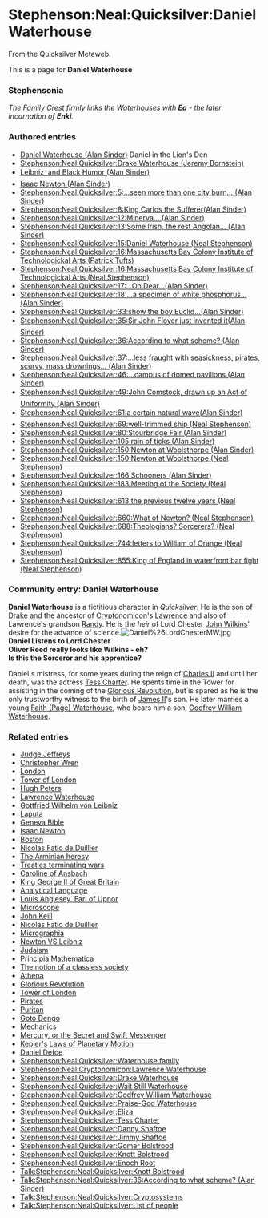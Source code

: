 
# Stephenson:Neal:Quicksilver:Daniel Waterhouse

From the Quicksilver Metaweb.

This is a page for **Daniel Waterhouse**
### Stephensonia


*The Family Crest firmly links the Waterhouses with **Ea** - the later incarnation of **Enki**.*

### Authored entries


* [Daniel Waterhouse (Alan Sinder)](/daniel-waterhouse-alan-sinder) Daniel in the Lion's Den
* [Stephenson:Neal:Quicksilver:Drake Waterhouse (Jeremy Bornstein)](/stephenson-neal-quicksilver-drake-waterhouse-jeremy-bornstein)
* [Leibniz  and Black Humor (Alan Sinder)](/leibniz-and-black-humor-alan-sinder)
* [Isaac Newton (Alan Sinder)](/isaac-newton-alan-sinder)
* [Stephenson:Neal:Quicksilver:5:...seen more than one city burn... (Alan Sinder)](/stephenson-neal-quicksilver-5-seen-more-than-one-city-burn-alan-sinder)
* [Stephenson:Neal:Quicksilver:8:King Carlos the Sufferer(Alan Sinder)](/stephenson-neal-quicksilver-8-king-carlos-the-sufferer-alan-sinder)
* [Stephenson:Neal:Quicksilver:12:Minerva... (Alan Sinder)](/stephenson-neal-quicksilver-12-minerva-alan-sinder)
* [Stephenson:Neal:Quicksilver:13:Some Irish, the rest Angolan... (Alan Sinder)](/stephenson-neal-quicksilver-13-some-irish-the-rest-angolan-alan-sinder)
* [Stephenson:Neal:Quicksilver:15:Daniel Waterhouse (Neal Stephenson)](/stephenson-neal-quicksilver-15-daniel-waterhouse-neal-stephenson)
* [Stephenson:Neal:Quicksilver:16:Massachusetts Bay Colony Institute of Technologickal Arts (Patrick Tufts)](/stephenson-neal-quicksilver-16-massachusetts-bay-colony-institute-of-technologickal-arts-patrick-tufts)
* [Stephenson:Neal:Quicksilver:16:Massachusetts Bay Colony Institute of Technologickal Arts (Neal Stephenson)](/stephenson-neal-quicksilver-16-massachusetts-bay-colony-institute-of-technologickal-arts-neal-stephenson)
* [Stephenson:Neal:Quicksilver:17:...Oh Dear...(Alan Sinder)](/stephenson-neal-quicksilver-17-oh-dear-alan-sinder)
* [Stephenson:Neal:Quicksilver:18:...a specimen of white phosphorus... (Alan Sinder)](/stephenson-neal-quicksilver-18-a-specimen-of-white-phosphorus-alan-sinder)
* [Stephenson:Neal:Quicksilver:33:show the boy Euclid...(Alan Sinder)](/stephenson-neal-quicksilver-33-show-the-boy-euclid-alan-sinder)
* [Stephenson:Neal:Quicksilver:35:Sir John Floyer just invented it(Alan Sinder)](/stephenson-neal-quicksilver-35-sir-john-floyer-just-invented-it-alan-sinder)
* [Stephenson:Neal:Quicksilver:36:According to what scheme? (Alan Sinder)](/stephenson-neal-quicksilver-36-according-to-what-scheme-alan-sinder)
* [Stephenson:Neal:Quicksilver:37:...less fraught with seasickness, pirates, scurvy, mass drownings... (Alan Sinder)](/stephenson-neal-quicksilver-37-less-fraught-with-seasickness-pirates-scurvy-mass-drownings-alan-sinder)
* [Stephenson:Neal:Quicksilver:46:...campus of domed pavilions (Alan Sinder)](/stephenson-neal-quicksilver-46-campus-of-domed-pavilions-alan-sinder)
* [Stephenson:Neal:Quicksilver:49:John Comstock, drawn up an Act of Uniformity (Alan Sinder)](/stephenson-neal-quicksilver-49-john-comstock-drawn-up-an-act-of-uniformity-alan-sinder)
* [Stephenson:Neal:Quicksilver:61:a certain natural wave(Alan Sinder)](/stephenson-neal-quicksilver-61-a-certain-natural-wave-alan-sinder)
* [Stephenson:Neal:Quicksilver:69:well-trimmed ship (Neal Stephenson)](/stephenson-neal-quicksilver-69-well-trimmed-ship-neal-stephenson)
* [Stephenson:Neal:Quicksilver:80:Stourbridge Fair (Alan Sinder)](/stephenson-neal-quicksilver-80-stourbridge-fair-alan-sinder)
* [Stephenson:Neal:Quicksilver:105:rain of ticks (Alan Sinder)](/stephenson-neal-quicksilver-105-rain-of-ticks-alan-sinder)
* [Stephenson:Neal:Quicksilver:150:Newton at Woolsthorpe (Alan Sinder)](/stephenson-neal-quicksilver-150-newton-at-woolsthorpe-alan-sinder)
* [Stephenson:Neal:Quicksilver:150:Newton at Woolsthorpe (Neal Stephenson)](/stephenson-neal-quicksilver-150-newton-at-woolsthorpe-neal-stephenson)
* [Stephenson:Neal:Quicksilver:166:Schooners (Alan Sinder)](/stephenson-neal-quicksilver-166-schooners-alan-sinder)
* [Stephenson:Neal:Quicksilver:183:Meeting of the Society (Neal Stephenson)](/stephenson-neal-quicksilver-183-meeting-of-the-society-neal-stephenson)
* [Stephenson:Neal:Quicksilver:613:the previous twelve years (Neal Stephenson)](/stephenson-neal-quicksilver-613-the-previous-twelve-years-neal-stephenson)
* [Stephenson:Neal:Quicksilver:660:What of Newton? (Neal Stephenson)](/stephenson-neal-quicksilver-660-what-of-newton-neal-stephenson)
* [Stephenson:Neal:Quicksilver:688:Theologians? Sorcerers? (Neal Stephenson)](/stephenson-neal-quicksilver-688-theologians-sorcerers-neal-stephenson)
* [Stephenson:Neal:Quicksilver:744:letters to William of Orange (Neal Stephenson)](/stephenson-neal-quicksilver-744-letters-to-william-of-orange-neal-stephenson)
* [Stephenson:Neal:Quicksilver:855:King of England in waterfront bar fight (Neal Stephenson)](/stephenson-neal-quicksilver-855-king-of-england-in-waterfront-bar-fight-neal-stephenson)


### Community entry: Daniel Waterhouse


**Daniel Waterhouse** is a fictitious character in *Quicksilver*. He is the son of [Drake](/stephenson-neal-quicksilver-drake-waterhouse) and the ancestor of [Cryptonomicon](/stephenson-neal-cryptonomicon)'s [Lawrence](/stephenson-neal-cryptonomicon-lawrence-waterhouse) and also of Lawrence's grandson [Randy](/stephenson-neal-cryptonomicon-randy-waterhouse). He is the *heir* of Lord Chester [John Wilkins](/john-wilkins)' desire for the advance of science.![Daniel%26LordChesterMW.jpg](/https://web.archive.org/web/20060725165550im_/http://www.metaweb.com/wiki/upload/7/77/Daniel%26LordChesterMW.jpg)  
**Daniel Listens to Lord Chester  
Oliver Reed really looks like Wilkins - eh?  
Is this the Sorceror and his apprentice?**

Daniel's mistress, for some years during the reign of [Charles II](/charles-ii) and until her death, was the actress [Tess Charter](/stephenson-neal-quicksilver-tess-charter). He spents time in the Tower for assisting in the coming of the [Glorious Revolution](/glorious-revolution), but is spared as he is the only trustworthy witness to the birth of [James II](/james-ii)'s son. He later marries a young [Faith (Page) Waterhouse](/stephenson-neal-quicksilver-faith-page-waterhouse), who bears him a son, [Godfrey William Waterhouse](/stephenson-neal-quicksilver-godfrey-william-waterhouse).

### Related entries


* [Judge Jeffreys](/judge-jeffreys)
* [Christopher Wren](/christopher-wren)
* [London](/london)
* [Tower of London](/tower-of-london)
* [Hugh Peters](/hugh-peters)
* [Lawrence Waterhouse](/lawrence-waterhouse)
* [Gottfried Wilhelm von Leibniz](/gottfried-wilhelm-von-leibniz)
* [Laputa](/laputa)
* [Geneva Bible](/geneva-bible)
* [Isaac Newton](/isaac-newton)
* [Boston](/boston)
* [Nicolas Fatio de Duillier](/nicolas-fatio-de-duillier)
* [The Arminian heresy](/the-arminian-heresy)
* [Treaties terminating wars](/treaties-terminating-wars)
* [Caroline of Ansbach](/caroline-of-ansbach)
* [King George II of Great Britain](/king-george-ii-of-great-britain)
* [Analytical Language](/analytical-language)
* [Louis Anglesey, Earl of Upnor](/louis-anglesey-earl-of-upnor)
* [Microscope](/microscope)
* [John Keill](/john-keill)
* [Nicolas Fatio de Duillier](/nicolas-fatio-de-duillier)
* [Micrographia](/micrographia)
* [Newton VS Leibniz](/newton-vs-leibniz)
* [Judaism](/judaism)
* [Principia Mathematica](/principia-mathematica)
* [The notion of a classless society](/the-notion-of-a-classless-society)
* [Athena](/athena)
* [Glorious Revolution](/glorious-revolution)
* [Tower of London](/tower-of-london)
* [Pirates](/pirates)
* [Puritan](/puritan)
* [Goto Dengo](/goto-dengo)
* [Mechanics](/mechanics)
* [Mercury, or the Secret and Swift Messenger](/mercury-or-the-secret-and-swift-messenger)
* [Kepler's Laws of Planetary Motion](/kepler-s-laws-of-planetary-motion)
* [Daniel Defoe](/daniel-defoe)
* [Stephenson:Neal:Quicksilver:Waterhouse family](/stephenson-neal-quicksilver-waterhouse-family)
* [Stephenson:Neal:Cryptonomicon:Lawrence Waterhouse](/stephenson-neal-cryptonomicon-lawrence-waterhouse)
* [Stephenson:Neal:Quicksilver:Drake Waterhouse](/stephenson-neal-quicksilver-drake-waterhouse)
* [Stephenson:Neal:Quicksilver:Wait Still Waterhouse](/stephenson-neal-quicksilver-wait-still-waterhouse)
* [Stephenson:Neal:Quicksilver:Godfrey William Waterhouse](/stephenson-neal-quicksilver-godfrey-william-waterhouse)
* [Stephenson:Neal:Quicksilver:Praise-God Waterhouse](/stephenson-neal-quicksilver-praise-god-waterhouse)
* [Stephenson:Neal:Quicksilver:Eliza](/stephenson-neal-quicksilver-eliza)
* [Stephenson:Neal:Quicksilver:Tess Charter](/stephenson-neal-quicksilver-tess-charter)
* [Stephenson:Neal:Quicksilver:Danny Shaftoe](/stephenson-neal-quicksilver-danny-shaftoe)
* [Stephenson:Neal:Quicksilver:Jimmy Shaftoe](/stephenson-neal-quicksilver-jimmy-shaftoe)
* [Stephenson:Neal:Quicksilver:Gomer Bolstrood](/stephenson-neal-quicksilver-gomer-bolstrood)
* [Stephenson:Neal:Quicksilver:Knott Bolstrood](/stephenson-neal-quicksilver-knott-bolstrood)
* [Stephenson:Neal:Quicksilver:Enoch Root](/stephenson-neal-quicksilver-enoch-root)
* [Talk:Stephenson:Neal:Quicksilver:Knott Bolstrood](/talk-stephenson-neal-quicksilver-knott-bolstrood)
* [Talk:Stephenson:Neal:Quicksilver:36:According to what scheme? (Alan Sinder)](/talk-stephenson-neal-quicksilver-36-according-to-what-scheme-alan-sinder)
* [Talk:Stephenson:Neal:Quicksilver:Cryptosystems](/talk-stephenson-neal-quicksilver-cryptosystems)
* [Talk:Stephenson:Neal:Quicksilver:List of people](/talk-stephenson-neal-quicksilver-list-of-people)
